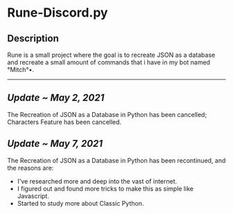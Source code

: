 # Rune-Discord.py

## Description
Rune is a small project where the goal is to recreate JSON as a database and recreate a small amount of commands that i have in my bot named °Mitch°•.

- - -

## ***Update ~ May 2, 2021***
The Recreation of JSON as a Database in Python has been cancelled; Characters Feature has been cancelled. <br>
## ***Update ~ May 7, 2021***
The Recreation of JSON as a Database in Python has been recontinued, and the reasons are:
* I've researched more and deep into the vast of internet.
* I figured out and found more tricks to make this as simple like Javascript.
* Started to study more about Classic Python.